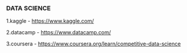 ### DATA SCIENCE

1.kaggle - https://www.kaggle.com/

2.datacamp - https://www.datacamp.com/

3.coursera - https://www.coursera.org/learn/competitive-data-science
